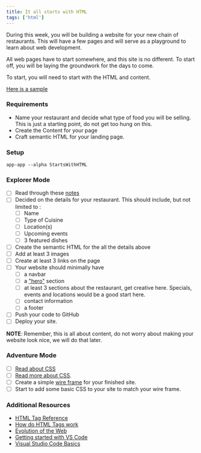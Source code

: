 ```yaml
---
title: It all starts with HTML
tags: ['html']
---
```


During this week, you will be building a website for your new chain of
restaurants. This will have a few pages and will serve as a playground to learn
about web development.

All web pages have to start somewhere, and this site is no different. To start
off, you will be laying the groundwork for the days to come.

To start, you will need to start with the HTML and content.

[Here is a sample](https://raw.githubusercontent.com/suncoast-devs/handbook/master/curriculum/unit-ii/chapter-1/01-intro-to-html/assets/homework-sample.png)

### Requirements

- Name your restaurant and decide what type of food you will be selling. This is
  just a starting point, do not get too hung on this.
- Create the Content for your page
- Craft semantic HTML for your landing page.

### Setup

```shell
app-app --alpha StartsWithHTML
```

### Explorer Mode

- [ ] Read through these
      [notes](https://suncoast.io/handbook/curriculum/fundamentals/modules/html-css/lessons/intro-to-html/intro)
- [ ] Decided on the details for your restaurant. This should include, but not
      limited to :
  - [ ] Name
  - [ ] Type of Cuisine
  - [ ] Location(s)
  - [ ] Upcoming events
  - [ ] 3 featured dishes
- [ ] Create the semantic HTML for the all the details above
- [ ] Add at least 3 images
- [ ] Create at least 3 links on the page
- [ ] Your website should minimally have
  - [ ] a navbar
  - [ ] a ["hero"](https://www.sitepoint.com/exploring-hero-section/) section
  - [ ] at least 3 sections about the restaurant, get creative here. Specials,
        events and locations would be a good start here.
  - [ ] contact information
  - [ ] a footer
- [ ] Push your code to GitHub
- [ ] Deploy your site.

**NOTE**: Remember, this is all about content, do not worry about making your
website look nice, we will do that later.

### Adventure Mode

- [ ] [Read about CSS](https://suncoast.io/handbook/curriculum/fundamentals/modules/html-css/lessons/intro-to-css/intro)
- [ ] [Read more about CSS](https://developer.mozilla.org/en-US/docs/Learn/CSS/Introduction_to_CSS).
- [ ] Create a simple
      [wire frame](https://en.wikipedia.org/wiki/Website_wireframe) for your
      finished site.
- [ ] Start to add some basic CSS to your site to match your wire frame.

### Additional Resources

- [HTML Tag Reference](https://developer.mozilla.org/en-US/docs/Web/HTML/Element)
- [How do HTML Tags work](https://developer.mozilla.org/en-US/Learn/HTML/HTML_tags)
- [Evolution of the Web](http://www.evolutionoftheweb.com)
- [Getting started with VS Code](https://code.visualstudio.com/docs/getstarted/introvideos)
- [Visual Studio Code Basics](https://code.visualstudio.com/docs/introvideos/basics)
